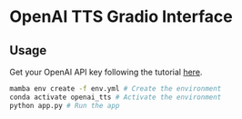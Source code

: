 # OpenAI TTS Gradio Interface

## Usage

Get your OpenAI API key following the tutorial [here](https://platform.openai.com/docs/quickstart).

```bash
mamba env create -f env.yml # Create the environment
conda activate openai_tts # Activate the environment
python app.py # Run the app
```
